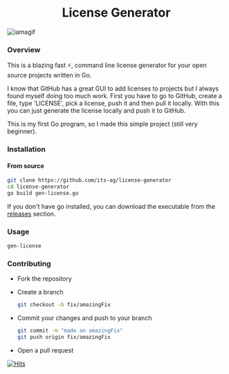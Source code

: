 <h1 align="center">License Generator</h1> 

![iamagif](https://user-images.githubusercontent.com/102473837/210200111-54029bc3-faf6-4123-8164-ffe1afc03e01.gif)

### Overview

This is a blazing fast ⚡, command line license generator for your open source projects written in Go.

I know that GitHub has a great GUI to add licenses to projects but I always found myself doing too much work. First you have to go to GitHub, create a file, type 'LICENSE', pick a license, push it and then pull it locally. With this you can just generate the license locally and push it to GitHub.

This is my first Go program, so I made this simple project (still very beginner).

### Installation

#### From source

```bash
git clone https://github.com/its-ag/license-generator
cd license-generator
go build gen-license.go
```

If you don't have go installed, you can download the executable from the [releases](hhttps://github.com/its-ag/license-generator/releases/tag/Latest) section.

### Usage

```bash
gen-license
```

### Contributing

- Fork the repository
- Create a branch
  ```bash
  git checkout -b fix/amazingFix
  ```
- Commit your changes and push to your branch

  ```bash
  git commit -m "made an amazingFix"
  git push origin fix/amazingFix
  ```
- Open a pull request

[![Hits](https://hits.seeyoufarm.com/api/count/incr/badge.svg?url=https%3A%2F%2Fgithub.com%2Fits-ag%2Flicense-generator&count_bg=%2379C83D&title_bg=%23555555&icon=visualstudiocode.svg&icon_color=%23E7E7E7&title=&edge_flat=false)](https://hits.seeyoufarm.com)

